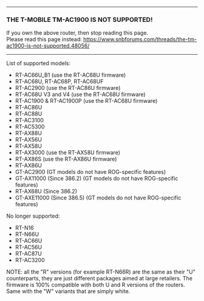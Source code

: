 ***
### THE T-MOBILE TM-AC1900 IS NOT SUPPORTED!
If you own the above router, then stop reading this page.<br>
Please read this page instead: https://www.snbforums.com/threads/the-tm-ac1900-is-not-supported.48056/

***

List of supported models:

 * RT-AC66U_B1 (use the RT-AC68U firmware)
 * RT-AC68U, RT-AC68P, RT-AC68UF
 * RT-AC2900 (use the RT-AC86U firmware)
 * RT-AC68U V3 and V4 (use the RT-AC68U firmware)
 * RT-AC1900 & RT-AC1900P (use the RT-AC68U firmware)
 * RT-AC86U
 * RT-AC88U
 * RT-AC3100
 * RT-AC5300
 * RT-AX88U
 * RT-AX56U
 * RT-AX58U
 * RT-AX3000 (use the RT-AX58U firmware)
 * RT-AX86S (use the RT-AX86U firmware)
 * RT-AX86U
 * GT-AC2900 (GT models do not have ROG-specific features)
 * GT-AX11000 (Since 386.2) (GT models do not have ROG-specific features)
 * RT-AX68U (Since 386.2)
 * GT-AXE11000 (Since 386.5) (GT models do not have ROG-specific features)



No longer supported:
 * RT-N16
 * RT-N66U
 * RT-AC66U
 * RT-AC56U
 * RT-AC87U
 * RT-AC3200

NOTE: all the "R" versions (for example RT-N66R) are the same as their "U" counterparts, they are just different packages aimed at large retailers.  The firmware is 100% compatible with both U and R versions of the routers.  Same with the "W" variants that are simply white.
